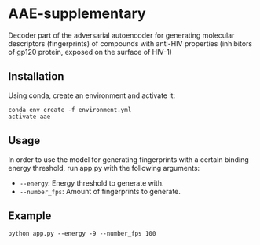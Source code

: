 # AAE-supplementary

Decoder part of the adversarial autoencoder for generating molecular descriptors (fingerprints) of compounds with anti-HIV properties (inhibitors of gp120 protein, exposed on the surface of HIV-1)

## Installation

Using conda, create an environment and activate it:

```
conda env create -f environment.yml
activate aae
```

## Usage

In order to use the model for generating fingerprints with a certain binding energy threshold, run app.py with the following arguments:

* ```--energy```: Energy threshold to generate with.
* ```--number_fps```: Amount of fingerprints to generate.


## Example
```
python app.py --energy -9 --number_fps 100
```

